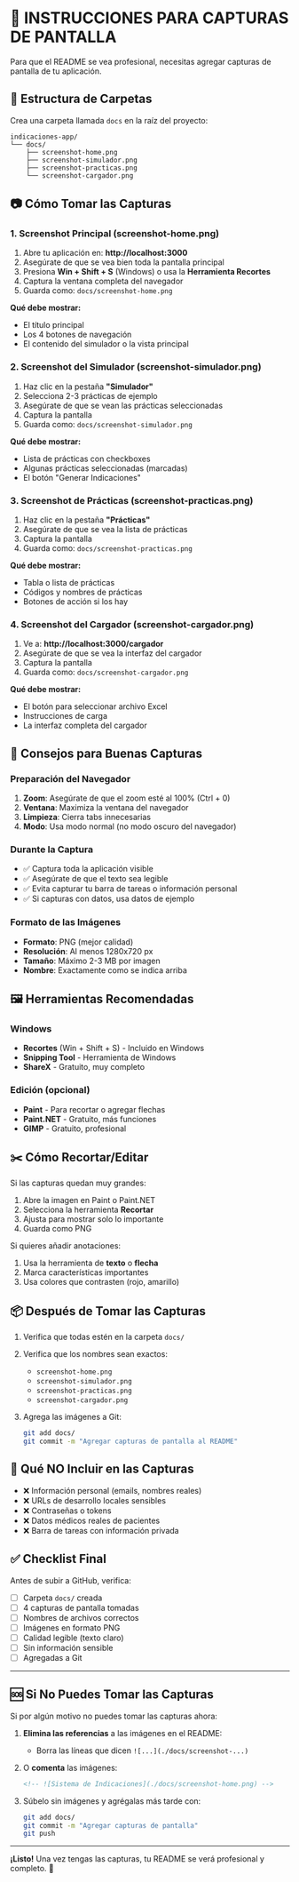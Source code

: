 # 📸 INSTRUCCIONES PARA CAPTURAS DE PANTALLA

Para que el README se vea profesional, necesitas agregar capturas de pantalla de tu aplicación.

## 📁 Estructura de Carpetas

Crea una carpeta llamada `docs` en la raíz del proyecto:

```
indicaciones-app/
└── docs/
    ├── screenshot-home.png
    ├── screenshot-simulador.png
    ├── screenshot-practicas.png
    └── screenshot-cargador.png
```

## 📷 Cómo Tomar las Capturas

### 1. Screenshot Principal (screenshot-home.png)

1. Abre tu aplicación en: **http://localhost:3000**
2. Asegúrate de que se vea bien toda la pantalla principal
3. Presiona **Win + Shift + S** (Windows) o usa la **Herramienta Recortes**
4. Captura la ventana completa del navegador
5. Guarda como: `docs/screenshot-home.png`

**Qué debe mostrar:**
- El título principal
- Los 4 botones de navegación
- El contenido del simulador o la vista principal

### 2. Screenshot del Simulador (screenshot-simulador.png)

1. Haz clic en la pestaña **"Simulador"**
2. Selecciona 2-3 prácticas de ejemplo
3. Asegúrate de que se vean las prácticas seleccionadas
4. Captura la pantalla
5. Guarda como: `docs/screenshot-simulador.png`

**Qué debe mostrar:**
- Lista de prácticas con checkboxes
- Algunas prácticas seleccionadas (marcadas)
- El botón "Generar Indicaciones"

### 3. Screenshot de Prácticas (screenshot-practicas.png)

1. Haz clic en la pestaña **"Prácticas"**
2. Asegúrate de que se vea la lista de prácticas
3. Captura la pantalla
4. Guarda como: `docs/screenshot-practicas.png`

**Qué debe mostrar:**
- Tabla o lista de prácticas
- Códigos y nombres de prácticas
- Botones de acción si los hay

### 4. Screenshot del Cargador (screenshot-cargador.png)

1. Ve a: **http://localhost:3000/cargador**
2. Asegúrate de que se vea la interfaz del cargador
3. Captura la pantalla
4. Guarda como: `docs/screenshot-cargador.png`

**Qué debe mostrar:**
- El botón para seleccionar archivo Excel
- Instrucciones de carga
- La interfaz completa del cargador

## 🎨 Consejos para Buenas Capturas

### Preparación del Navegador

1. **Zoom**: Asegúrate de que el zoom esté al 100% (Ctrl + 0)
2. **Ventana**: Maximiza la ventana del navegador
3. **Limpieza**: Cierra tabs innecesarias
4. **Modo**: Usa modo normal (no modo oscuro del navegador)

### Durante la Captura

- ✅ Captura toda la aplicación visible
- ✅ Asegúrate de que el texto sea legible
- ✅ Evita capturar tu barra de tareas o información personal
- ✅ Si capturas con datos, usa datos de ejemplo

### Formato de las Imágenes

- **Formato**: PNG (mejor calidad)
- **Resolución**: Al menos 1280x720 px
- **Tamaño**: Máximo 2-3 MB por imagen
- **Nombre**: Exactamente como se indica arriba

## 🖼️ Herramientas Recomendadas

### Windows
- **Recortes** (Win + Shift + S) - Incluido en Windows
- **Snipping Tool** - Herramienta de Windows
- **ShareX** - Gratuito, muy completo

### Edición (opcional)
- **Paint** - Para recortar o agregar flechas
- **Paint.NET** - Gratuito, más funciones
- **GIMP** - Gratuito, profesional

## ✂️ Cómo Recortar/Editar

Si las capturas quedan muy grandes:

1. Abre la imagen en Paint o Paint.NET
2. Selecciona la herramienta **Recortar**
3. Ajusta para mostrar solo lo importante
4. Guarda como PNG

Si quieres añadir anotaciones:

1. Usa la herramienta de **texto** o **flecha**
2. Marca características importantes
3. Usa colores que contrasten (rojo, amarillo)

## 📦 Después de Tomar las Capturas

1. Verifica que todas estén en la carpeta `docs/`
2. Verifica que los nombres sean exactos:
   - `screenshot-home.png`
   - `screenshot-simulador.png`
   - `screenshot-practicas.png`
   - `screenshot-cargador.png`

3. Agrega las imágenes a Git:
   ```bash
   git add docs/
   git commit -m "Agregar capturas de pantalla al README"
   ```

## 🚫 Qué NO Incluir en las Capturas

- ❌ Información personal (emails, nombres reales)
- ❌ URLs de desarrollo locales sensibles
- ❌ Contraseñas o tokens
- ❌ Datos médicos reales de pacientes
- ❌ Barra de tareas con información privada

## ✅ Checklist Final

Antes de subir a GitHub, verifica:

- [ ] Carpeta `docs/` creada
- [ ] 4 capturas de pantalla tomadas
- [ ] Nombres de archivos correctos
- [ ] Imágenes en formato PNG
- [ ] Calidad legible (texto claro)
- [ ] Sin información sensible
- [ ] Agregadas a Git

---

## 🆘 Si No Puedes Tomar las Capturas

Si por algún motivo no puedes tomar las capturas ahora:

1. **Elimina las referencias** a las imágenes en el README:
   - Borra las líneas que dicen `![...](./docs/screenshot-...)`

2. O **comenta** las imágenes:
   ```markdown
   <!-- ![Sistema de Indicaciones](./docs/screenshot-home.png) -->
   ```

3. Súbelo sin imágenes y agrégalas más tarde con:
   ```bash
   git add docs/
   git commit -m "Agregar capturas de pantalla"
   git push
   ```

---

**¡Listo!** Una vez tengas las capturas, tu README se verá profesional y completo. 🎉
